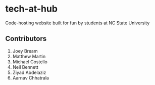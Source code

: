 # tech-at-hub
Code-hosting website built for fun by students at NC State University

## Contributors
1. Joey Bream
2. Matthew Martin
3. Michael Costello
4. Neil Bennett
5. Ziyad Abdelaziz
6. Aarnav Chhatrala
